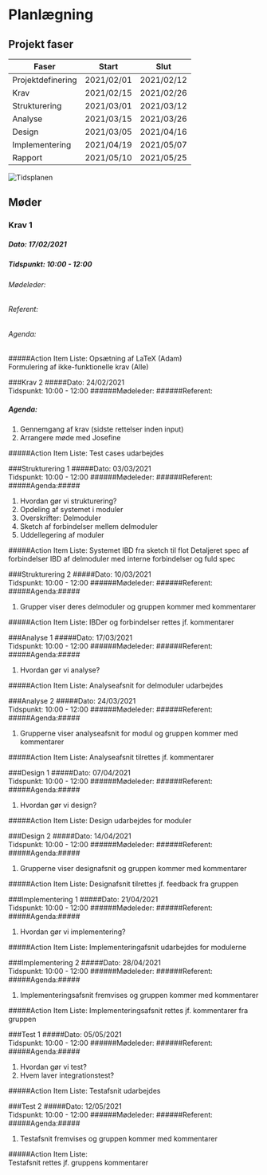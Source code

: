 # Planlægning

## Projekt faser

| Faser             | Start      | Slut       |
|-------------------|------------|------------|
| Projektdefinering | 2021/02/01 | 2021/02/12 |
| Krav              | 2021/02/15 | 2021/02/26 |
| Strukturering     | 2021/03/01 | 2021/03/12 |
| Analyse           | 2021/03/15 | 2021/03/26 |
| Design            | 2021/03/05 | 2021/04/16 |
| Implementering    | 2021/04/19 | 2021/05/07 |
| Rapport           | 2021/05/10 | 2021/05/25 |

![Tidsplanen](http://www.plantuml.com/plantuml/proxy?cache=no&src=https://raw.githubusercontent.com/Solvgraa-mager/E4PRJ4/main/Planing/timeline.puml)

## Møder

### Krav 1
##### Dato: 17/02/2021
##### Tidspunkt: 10:00 - 12:00
###### Mødeleder:
###### Referent:
###### Agenda: 


#####Action Item Liste: 
 Opsætning af LaTeX (Adam) <br>
 Formulering af ikke-funktionelle krav (Alle)

###Krav 2
#####Dato: 24/02/2021<br>Tidspunkt: 10:00 - 12:00
######Mødeleder: 
######Referent: 
##### Agenda:
1. Gennemgang af krav (sidste rettelser inden input) 
2. Arrangere møde med Josefine 

#####Action Item Liste: 
 Test cases udarbejdes

###Strukturering 1
#####Dato: 03/03/2021<br>Tidspunkt: 10:00 - 12:00
######Mødeleder: 
######Referent: 
#####Agenda:#####
1. Hvordan gør vi strukturering? 
2. Opdeling af systemet i moduler
  1. Overskrifter: Delmoduler
  2. Sketch af forbindelser mellem delmoduler
3. Uddellegering af moduler
  
#####Action Item Liste: 
 Systemet IBD fra sketch til flot
 Detaljeret spec af forbindelser 
 IBD af delmoduler med interne forbindelser og fuld spec

###Strukturering 2
#####Dato: 10/03/2021<br>Tidspunkt: 10:00 - 12:00
######Mødeleder: 
######Referent: 
#####Agenda:#####
1. Grupper viser deres delmoduler og gruppen kommer med kommentarer
  
#####Action Item Liste: 
 IBDer og forbindelser rettes jf. kommentarer

###Analyse 1
#####Dato: 17/03/2021<br>Tidspunkt: 10:00 - 12:00
######Mødeleder: 
######Referent: 
#####Agenda:#####
1. Hvordan gør vi analyse? 
  
#####Action Item Liste: 
 Analyseafsnit for delmoduler udarbejdes 

###Analyse 2
#####Dato: 24/03/2021<br>Tidspunkt: 10:00 - 12:00
######Mødeleder: 
######Referent: 
#####Agenda:#####
1. Grupperne viser analyseafsnit for modul og gruppen kommer med kommentarer
  
#####Action Item Liste: 
 Analyseafsnit tilrettes jf. kommentarer

###Design 1
#####Dato: 07/04/2021<br>Tidspunkt: 10:00 - 12:00
######Mødeleder: 
######Referent: 
#####Agenda:#####
1. Hvordan gør vi design? 
  
#####Action Item Liste: 
 Design udarbejdes for moduler

###Design 2
#####Dato: 14/04/2021<br>Tidspunkt: 10:00 - 12:00
######Mødeleder: 
######Referent: 
#####Agenda:#####
1. Grupperne viser designafsnit og gruppen kommer med kommentarer
  
#####Action Item Liste: 
 Designafsnit tilrettes jf. feedback fra gruppen

###Implementering 1
#####Dato: 21/04/2021<br>Tidspunkt: 10:00 - 12:00
######Mødeleder: 
######Referent: 
#####Agenda:#####
  1. Hvordan gør vi implementering? 
  
#####Action Item Liste: 
 Implementeringafsnit udarbejdes for modulerne
  
###Implementering 2
#####Dato: 28/04/2021<br>Tidspunkt: 10:00 - 12:00
######Mødeleder: 
######Referent: 
#####Agenda:#####
  1. Implementeringsafsnit fremvises og gruppen kommer med kommentarer
  
#####Action Item Liste: 
 Implementeringsafsnit rettes jf. kommentarer fra gruppen

###Test 1
#####Dato: 05/05/2021<br>Tidspunkt: 10:00 - 12:00
######Mødeleder: 
######Referent: 
#####Agenda:#####
  1. Hvordan gør vi test? 
  2. Hvem laver integrationstest? 
  
#####Action Item Liste: 
 Testafsnit udarbejdes 

###Test 2
#####Dato: 12/05/2021<br>Tidspunkt: 10:00 - 12:00
######Mødeleder: 
######Referent: 
#####Agenda:#####
  1. Testafsnit fremvises og gruppen kommer med kommentarer 
  
#####Action Item Liste:  
 Testafsnit rettes jf. gruppens kommentarer


